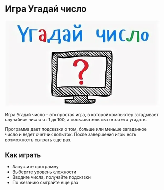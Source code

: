 # Игра Угадай число

![1](img/i.webp) 

Игра Угадай число - это простая игра, в которой компьютер загадывает случайное число от 1 до 100, а пользователь пытается его угадать.

Программа дает подсказки о том, больше или меньше загаданное число и ведет счетчик попыток. После завершения игры есть возможность сыграть еще раз.



## Как играть

- Запустите программу
- Выберите уровень сложности
- Вводите числа, получайте подсказки
- По желанию сыграйте еще раз

